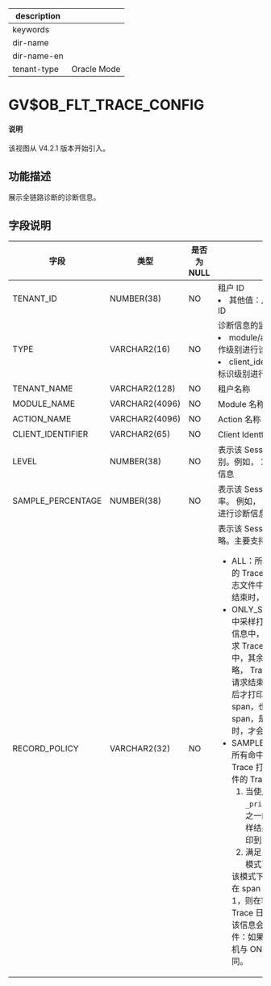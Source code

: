 |description||
|---|---|
|keywords||
|dir-name||
|dir-name-en||
|tenant-type|Oracle Mode|

# GV$OB_FLT_TRACE_CONFIG

<main id="notice" type='explain'>
  <h4>说明</h4>
  <p>该视图从 V4.2.1 版本开始引入。</p>
</main>

## 功能描述

展示全链路诊断的诊断信息。

## 字段说明

| **字段** | **类型** | **是否为 NULL** | **描述** |
| --- | --- | --- | --- |
| TENANT_ID | NUMBER(38) | NO | 租户 ID </li><li>其他值：用户租户或者 Meta 租户 ID </li></ul> |
| TYPE | VARCHAR2(16) | NO | 诊断信息的监控级别  </li><li>module/action 级别：在模块和操作级别进行诊断信息的监控 </li><li>client_identifier 级别：在客户端标识级别进行诊断信息的监控 </li></ul> |
| TENANT_NAME | VARCHAR2(128) | NO | 租户名称 |
| MODULE_NAME | VARCHAR2(4096) | NO | Module 名称 |
| ACTION_NAME | VARCHAR2(4096) | NO | Action 名称 |
| CLIENT_IDENTIFIER | VARCHAR2(65) | NO | Client Identfier 名称 |
| LEVEL | NUMBER(38) | NO | 表示该 Session 的全链路诊断监控级别。例如， 1 表示 level 为 1 的诊断信息 |
| SAMPLE_PERCENTAGE | NUMBER(38) | NO | 表示该 Session 的全链路诊断采样频率。 例如， 50 表示以 50% 的概率进行诊断信息的采样 |
| RECORD_POLICY | VARCHAR2(32) | NO | 表示该 Session 的全链路诊断记录策略。主要支持以下 3 种策略：<ul><li>ALL：所有命中采样打开 Trace 的 Trace 打点信息，均打印到日志文件中，并且是在每个 span 结束时，就打印到日志文件中。 </li><li>ONLY_SLOW_QUERY：所有命中采样打开 Trace 的 Trace 打点信息中，属于 Slow Query 的请求 Trace，会打印到日志文件中，其余均丢弃，对于该打印策略， Trace 日志的打印时机是在请求结束被判定为 Slow Query 后才打印，在 Proxy 中，对于根 span，也就是事务级别的 span，是在发现有 Slow Query 时，才会打印根 span。 </li><li>SAMPLE_AND_SLOW_QUERY：所有命中采样打开 Trace 的 Trace 打点信息中，满足以下条件的 Trace 均打印到日志文件:<ol><li>当使用隐藏配置项 <code>_print_sample_ppm</code> 进行万分之一的概率采样，且只有当采样结果被选中时，才会将其打印到日志中</li><li>满足 ONLY_SLOW_QUERY 模式下打印条件</li></ol>该模式下，日志打印时机也不是在 span 结束时，如果满足条件1，则在客户端就被标记为该 Trace 日志会被强制打印，并且该信息会传递到后面的链路组件：如果满足条件 2，则打印时机与 ONLY_SLOW_QUERY 相同。</li></ul> |
